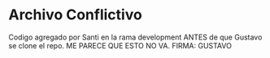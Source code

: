 # Archivo Conflictivo

Codigo agregado por Santi en la rama development ANTES de que Gustavo se clone el repo.
ME PARECE QUE ESTO NO VA. FIRMA: GUSTAVO